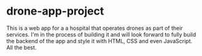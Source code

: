 # drone-app-project
This is a web app  for a a hospital that operates drones as part of their services.  I'm in the process of building it and will look forward to fully build the backend of the app and style it with HTML, CSS and even JavaScript. All the best.
